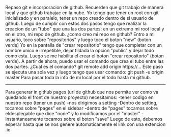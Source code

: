 Repaso git e incorporacion de github.
Recuerden que git trabajo de manera local y que github trabajac en la nube.
Yo tengo que tener un root con git inicializado y en paralelo, tener un repo creado dentro de si usuario de github.
Luego de cumplir con estos dos pasos tengo que realizar la creacion de un "tubo" que una las dos partes: en un extremo mi root local y en el otro, mi repo de github.
¿como creo mi repo en github?
Entro a mi usuario, toco sobre "repositorios" y luego toco el boton "new" (boton verde) Yo en la pantalla de "crear repositorio" tengo que completar con un nombre unico e irrepetible, dejar tildada la opcion "public" y dejar todo como esta. Luego se me habilita el crear el boton "crear repositorio" (boton verde).
A partir de ahora, puedo usar el comando que crea el tubo entre las dos partes.
¿Cual es el comando?
git remote add origin https://...
Este paso se ejecuta una sola vez y luego tengo que usar comando:
git push -u origin master
Para pasar toda la info de mi local por el todo hasta mi github.

-------
Para generar in github pages (url de github que nos permite ver como va quedando el front de nuestro proyecto) necesitamos:
-tener codigo en nuestro repo (tener un push)
-nos dirigimos a setting
-Dentro de  setting, tocamos sobre "pages" en el sidebar
-dentro de "pages" tocamos sobre eldesplegable que dice "none" y lo modificamos por el "master"
-Instantaneamente tocamos sobre el boton "save"
Luego de esto, debemos esperar hasta que se nos genere automaticamente el link con una extencion .io